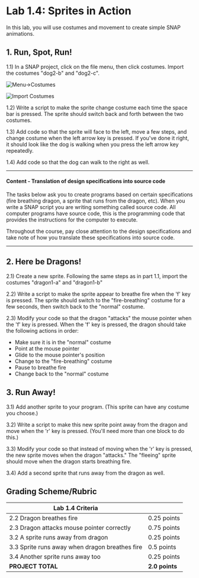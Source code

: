 <!--- REVISED -->
# Lab 1.4: Sprites in Action

In this lab, you will use costumes and movement to create simple SNAP animations.


    



## 1. Run, Spot, Run!

1.1) In a SNAP project, click on the file menu, then click costumes.  Import the costumes "dog2-b" and "dog2-c".

![Menu->Costumes](menucostumes.png)

![Import Costumes](importcostumes.png)

1.2) Write a script to make the sprite change costume each time the space bar is pressed. The sprite should switch back and forth between the two costumes.

1.3) Add code so that the sprite will face to the left, move a few steps, and change costume when the left arrow key is pressed. If you've done it right, it should look like the dog is walking when you press the left arrow key repeatedly.

1.4) Add code so that the dog can walk to the right as well.

---

#### Content - Translation of design specifications into source code

The tasks below ask you to create programs based on certain specifications (fire breathing dragon, a sprite that runs from the dragon, etc). When you write a SNAP script you are writing something called source code. All computer programs have source code, this is the programming code that provides the instructions for the computer to execute.

Throughout the course, pay close attention to the design specifications and take note of how you translate these specifications into source code.

---

## 2. Here be Dragons!

2.1) Create a new sprite. Following the same steps as in part 1.1, import the costumes "dragon1-a" and "dragon1-b"

2.2) Write a script to make the sprite appear to breathe fire when the 'f' key is pressed.  The sprite should switch to the "fire-breathing" costume for a few seconds, then switch back to the "normal" costume.

2.3) Modify your code so that the dragon "attacks" the mouse pointer when the 'f' key is pressed. When the 'f' key is pressed, the dragon should take the following actions in order:

-   Make sure it is in the "normal" costume
-   Point at the mouse pointer
-   Glide to the mouse pointer's position
-   Change to the "fire-breathing" costume
-   Pause to breathe fire
-   Change back to the "normal" costume

## 3. Run Away!

3.1) Add another sprite to your program.  (This sprite can have any costume you choose.)

3.2) Write a script to make this new sprite point away from the dragon and move when the 'r' key is pressed.  (You'll need more than one block to do this.)

3.3) Modify your code so that instead of moving when the 'r' key is pressed, the new sprite moves when the dragon "attacks."  The "fleeing" sprite should move when the dragon starts breathing fire.

3.4) Add a second sprite that runs away from the dragon as well.

## Grading Scheme/Rubric

| **Lab 1.4 Criteria**                              |                |
| ------------------------------------------------- | -------------- |
| 2.2 Dragon breathes fire                          | 0.25 points    |
| 2.3 Dragon attacks mouse pointer correctly        | 0.75 points    |
| 3.2 A sprite runs away from dragon                | 0.25 points    |
| 3.3 Sprite runs away when dragon breathes fire    | 0.5 points     |
| 3.4 Another sprite runs away too                  | 0.25 points    |
| **PROJECT TOTAL**                                 | **2.0 points** |

